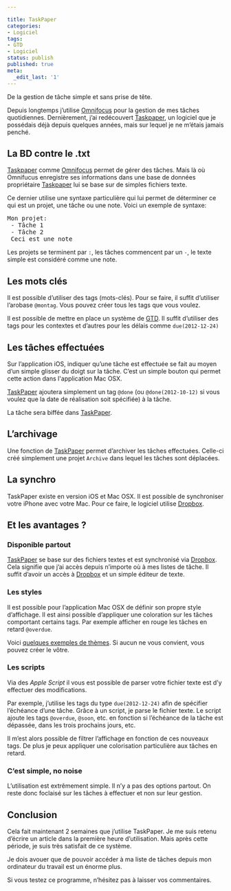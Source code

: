 ```yaml
---

title: TaskPaper
categories:
- Logiciel
tags:
- GTD
- Logiciel
status: publish
published: true
meta:
  _edit_last: '1'
---
```

De la gestion de tâche simple et sans prise de tête.

Depuis longtemps j’utilise <a title="Omnifocus" href="https://www.omnigroup.com/products/omnifocus">Omnifocus</a> pour la gestion de mes tâches quotidiennes. Dernièrement, j’ai redécouvert <a title="TaskPaper" href="https://www.hogbaysoftware.com/products/TaskPaper">Taskpaper</a>, un logiciel que je possédais déjà depuis quelques années, mais sur lequel je ne m’étais jamais penché. <!--more-->
<h2 id="labdcontrele.txt">La BD contre le .txt</h2>
<a title="TaskPaper" href="https://www.hogbaysoftware.com/products/TaskPaper">Taskpaper</a> comme <a title="Omnifocus" href="https://www.omnigroup.com/products/omnifocus">Omnifocus</a> permet de gérer des tâches. Mais là où Omnifucus enregistre ses informations dans une base de données propriétaire <a title="TaskPaper" href="https://www.hogbaysoftware.com/products/TaskPaper">Taskpaper</a> lui se base sur de simples fichiers texte.

Ce dernier utilise une syntaxe particulière qui lui permet de déterminer ce qui est un projet, une tâche ou une note.
Voici un exemple de syntaxe:
<pre>Mon projet:
 - Tâche 1
 - Tâche 2
 Ceci est une note</pre>
Les projets se terminent par <code>:</code>, les tâches commencent par un <code>-</code>, le texte simple est considéré comme une note.
<h2 id="lesmotscls">Les mots clés</h2>
Il est possible d’utiliser des tags (mots-clés). Pour se faire, il suffit d’utiliser l’arobase <code>@montag</code>. Vous pouvez créer tous les tags que vous voulez.

Il est possible de mettre en place un système de <a title="Getting Thins Done" href="https://fr.wikipedia.org/wiki/Getting_Things_Done">GTD</a>. Il suffit d’utiliser des tags pour les contextes et d’autres pour les délais comme <code>due(2012-12-24)</code>
<h2 id="lestcheseffectues">Les tâches effectuées</h2>
Sur l’application iOS, indiquer qu’une tâche est effectuée se fait au moyen d’un simple glisser du doigt sur la tâche.
C’est un simple bouton qui permet cette action dans l'application Mac OSX.

<a title="TaskPaper" href="https://www.hogbaysoftware.com/products/TaskPaper">TaskPaper</a> ajoutera simplement un tag <code>@done</code> (ou <code>@done(2012-10-12)</code> si vous voulez que la date de réalisation soit spécifiée) à la tâche.

La tâche sera biffée dans <a title="TaskPaper" href="https://www.hogbaysoftware.com/products/TaskPaper">TaskPaper</a>.
<h2 id="larchivage">L’archivage</h2>
Une fonction de <a title="TaskPaper" href="https://www.hogbaysoftware.com/products/TaskPaper">TaskPaper</a> permet d’archiver les tâches effectuées. Celle-ci créé simplement une projet <code>Archive</code> dans lequel les tâches sont déplacées.
<h2 id="lasynchro">La synchro</h2>
TaskPaper existe en version iOS et Mac OSX. Il est possible de synchroniser votre iPhone avec votre Mac. Pour ce faire, le logiciel utilise <a title="Dropbox" href="https://www.dropbox.com">Dropbox</a>.
<h2 id="etlesavantages">Et les avantages ?</h2>
<h3 id="disponiblepartout">Disponible partout</h3>
<a title="TaskPaper" href="https://www.hogbaysoftware.com/products/TaskPaper">TaskPaper</a> se base sur des fichiers textes et est synchronisé via <a title="Dropbox" href="https://www.dropbox.com">Dropbox</a>. Cela signifie que j’ai accès depuis n’importe où à mes listes de tâche. Il suffit d’avoir un accès à <a title="Dropbox" href="https://www.dropbox.com">Dropbox</a> et un simple éditeur de texte.
<h3 id="lesstyles">Les styles</h3>
Il est possible pour l’application Mac OSX de définir son propre style d’affichage. Il est ainsi possible d’appliquer une coloration sur les tâches comportant certains tags. Par exemple afficher en rouge les tâches en retard <code>@overdue</code>.

Voici <a title="Exemples de thème" href="https://www.hogbaysoftware.com/wiki/TaskPaperThemes">quelques exemples de thèmes</a>. Si aucun ne vous convient, vous pouvez créer le vôtre.
<h3 id="lesscripts">Les scripts</h3>
Via des <em>Apple Script</em> il vous est possible de parser votre fichier texte est d’y effectuer des modifications.

Par exemple, j’utilise les tags du type <code>due(2012-12-24)</code> afin de spécifier l’échéance d’une tâche. Grâce à un script, je parse le fichier texte. Le script ajoute les tags <code>@overdue</code>, <code>@soon</code>, etc. en fonction si l’échéance de la tâche est dépassée, dans les trois prochains jours, etc.

Il m’est alors possible de filtrer l’affichage en fonction de ces nouveaux tags. De plus je peux appliquer une colorisation particulière aux tâches en retard.
<h3 id="cestsimplenonoise">C’est simple, no noise</h3>
L’utilisation est extrêmement simple. Il n’y a pas des options partout. On reste donc foclaisé sur les tâches à effectuer et non sur leur gestion.
<h2 id="conclusion">Conclusion</h2>
Cela fait maintenant 2 semaines que j’utilise TaskPaper. Je me suis retenu d’écrire un article dans la première heure d’utilisation. Mais après cette période, je suis très satisfait de ce système.

Je dois avouer que de pouvoir accéder à ma liste de tâches depuis mon ordinateur du travail est un énorme plus.

Si vous testez ce programme, n’hésitez pas à laisser vos commentaires.
